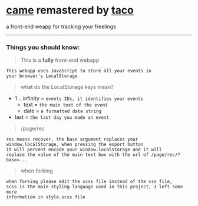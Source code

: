 # [came](https://rcame.netlify.app/) remastered by [taco](https://github.com/TacoGit)
a front-end weapp for tracking your freelings

***

### Things you should know:
> This is a **fully** front-end webapp
```
This webapp uses JavaScript to store all your events in
your browser's LocalStorage
```

> what do the LocalStorage keys mean?
- 1 .. infinity = `events IDs, it identifies your events`
  - text = `the main text of the event`
  - date = `a formatted date string`
- last = `the last day you made an event`

> /page/rec
```
rec means recover, the base argument replaces your
window.localStorage, when pressing the export button
it will percent encode your window.localstorage and it will
replace the value of the main text box with the url of /page/rec/?base=...
```

> when forking
```
when forking please edit the scss file instead of the css file,
scss is the main styling language used in this project, I left some more
information in style.scss file
```
